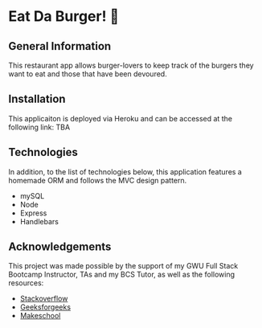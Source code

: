 # Eat Da Burger! :hamburger:

## General Information
This restaurant app allows burger-lovers to keep track of the burgers they want to eat and those that have been devoured.

## Installation
This applicaiton is deployed via Heroku and can be accessed at the following link: TBA

## Technologies
In addition, to the list of technologies below, this application features a homemade ORM and follows the MVC design pattern.

* mySQL
* Node
* Express
* Handlebars

## Acknowledgements
This project was made possible by the support of my GWU Full Stack Bootcamp Instructor, TAs and my BCS Tutor, as well as the following resources:

* [Stackoverflow](https://stackoverflow.com/)
* [Geeksforgeeks](https://www.geeksforgeeks.org/)
* [Makeschool](https://www.makeschool.com/)